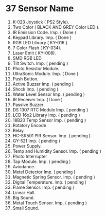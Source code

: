 # 37 Sensor Name

1. K-023 Joystick ( PS2 Style).
2. Two Color ( BLACK AND GREY Color LED ).
3. IR Emission Code.    Imp. ( Done )
4. Keypad Library. Imp. ( Done )
5. RGB LED Library ( KY-016 ).
6. 7 Color Flash  ( KY-034).
7. Laser Emit ( KY-008).
8. SMD RGB LED
9. Tilt Switch. Imp. ( pending )
10. Photo Resistor Module.
11. UltraSonic Module.  Imp. ( Done )
12. Push Button.
13. Active Buzzer   Imp. ( pending )
14. Shock       Imp. ( pending )
15. Water Level Sensor  Imp. ( pending )
16. IR Receiver Imp. ( Done )
17. Passive Buzzer
18. DS 1307 RTC Module  Imp. ( pending )
19. LCD 16x2 Library    Imp. (  pending )
20. 18B20 Temp Sensor   Imp. ( pending )
21. Rotatory Encode
22. Relay
23. HC-SR501 PIR Sensor.    Imp. ( pending )
24. GY-521  Imp. ( pending )
25. Power Supply.
26. Temp and Humidity Sensor.   Imp. ( pending )
27. Photo Interrupter 
28. Tap Module. Imp. ( pending )
29. Aviodance.
30. Metel Detector  Imp. ( pending )
31. Magnetic Spring Sensor.  Imp. ( pending )
32. Digital Temperature.    Imp. ( pending )
33. Flame Sensor.   Imp. ( pending )
34. Linear Hall.
35. Big Sound.
36. Metal Touch Sensor. Imp. ( pending )
37. Small Sound.
